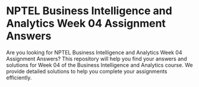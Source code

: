 # NPTEL Business Intelligence and Analytics Week 04 Assignment Answers

Are you looking for NPTEL Business Intelligence and Analytics Week 04 Assignment Answers? This repository will help you find your answers and solutions for Week 04 of the Business Intelligence and Analytics course. We provide detailed solutions to help you complete your assignments efficiently.